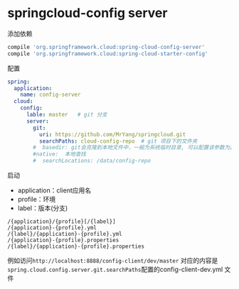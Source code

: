 # springcloud-config server

添加依赖

```groovy
compile 'org.springframework.cloud:spring-cloud-config-server'
compile 'org.springframework.cloud:spring-cloud-starter-config'
```

配置

```yaml
spring:
  application:
    name: config-server
  cloud:
    config:
      lable: master   # git 分支
      server:
        git:
          uri: https://github.com/MrYang/springcloud.git
          searchPaths: cloud-config-repo  # git 项目下的文件夹
        #  basedir: git会克隆到本地文件中，一般为系统临时目录, 可以配置该参数为其他目录
        #native:  本地查找
        #  searchLocations: /data/config-repo
```

启动

- application：client应用名
- profile：环境
- label：版本(分支)

```properties
/{application}/{profile}[/{label}]
/{application}-{profile}.yml
/{label}/{application}-{profile}.yml
/{application}-{profile}.properties
/{label}/{application}-{profile}.properties
```

例如访问`http://localhost:8888/config-client/dev/master` 对应的内容是
`spring.cloud.config.server.git.searchPaths`配置的config-client-dev.yml 文件